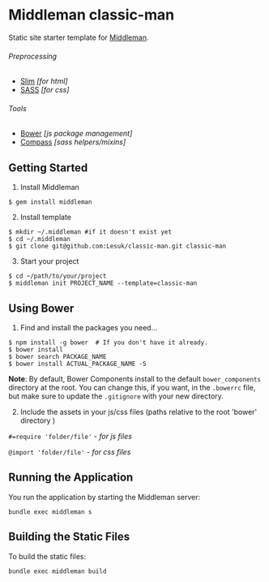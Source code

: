 Middleman classic-man
=======

Static site starter template for [Middleman](http://middlemanapp.com/).

###### Preprocessing
- [Slim](http://slim-lang.com) *[for html]*
- [SASS](http://sass-lang.com) *[for css]*

###### Tools
- [Bower](http://bower.io) *[js package management]*
- [Compass](http://compass-style.org) *[sass helpers/mixins]*

## Getting Started

1. Install Middleman

  ```
  $ gem install middleman
  ```

2. Install template

  ```
  $ mkdir ~/.middleman #if it doesn't exist yet
  $ cd ~/.middleman
  $ git clone git@github.com:Lesuk/classic-man.git classic-man
  ```

3. Start your project

  ```
  $ cd ~/path/to/your/project
  $ middleman init PROJECT_NAME --template=classic-man
  ```

## Using Bower

1. Find and install the packages you need...

  ```
  $ npm install -g bower  # If you don't have it already.
  $ bower install
  $ bower search PACKAGE_NAME
  $ bower install ACTUAL_PACKAGE_NAME -S
  ```

**Note**: By default, Bower Components install to the default `bower_components` directory at the root. You can change this, if you want, in the `.bowerrc` file, but make sure to update the `.gitignore` with your new directory.

2. Include the assets in your js/css files (paths relative to the root 'bower' directory )

  `#=require 'folder/file'` - *for js files*
  
  `@import 'folder/file'` - *for css files*


## Running the Application

You run the application by starting the Middleman server:

```shell
bundle exec middleman s
```

## Building the Static Files

To build the static files:

```shell
bundle exec middleman build
```
